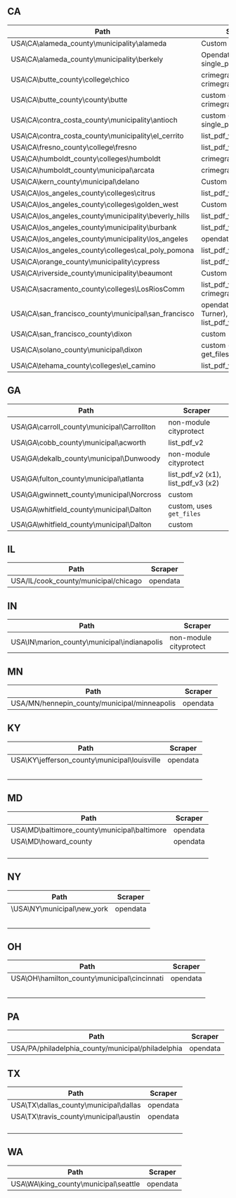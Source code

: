 ## CA
| Path                                                | Scraper                                       |
|-----------------------------------------------------|-----------------------------------------------|
| USA\CA\alameda_county\municipality\alameda          | Custom                                        |
| USA\CA\alameda_county\municipality\berkely          | Opendata, single_pdf_scraper                  |
| USA\CA\butte_county\college\chico                   |  crimegraphics_clery, crimegraphics_bulletin, |
| USA\CA\butte_county\county\butte                    | custom (arrest), crimegraphics_bulletin       |
| USA\CA\contra_costa_county\municipality\antioch     | custom (x2), single_pdf_scraper                                   |
| USA\CA\contra_costa_county\municipality\el_cerrito  | list_pdf_v2                                   |
| USA\CA\fresno_county\college\fresno                 | list_pdf_v3                                   |
| USA\CA\humboldt_county\colleges\humboldt            | crimegraphics_clery                           |
| USA\CA\humboldt_county\municipal\arcata             | crimegraphics_bulletin                        |
| USA\CA\kern_county\municipal\delano                 | Custom                                        |
| USA\CA\los_angeles_county\colleges\citrus           | list_pdf_v2 (x2)                              |
| USA\CA\los_angeles_county\colleges\golden_west      | Custom                                        |
| USA\CA\los_angeles_county\municipality\beverly_hills| list_pdf_v2                                   |
| USA\CA\los_angeles_county\municipality\burbank      | list_pdf_v3                                   |
| USA\CA\los_angeles_county\municipality\los_angeles  | opendata                                      |
| USA\CA\los_angeles_county\colleges\cal_poly_pomona  | list_pdf_v2                                   |
| USA\CA\orange_county\municipality\cypress           | list_pdf_v2                                   |
| USA\CA\riverside_county\municipality\beaumont       | Custom (selenium)                             |
| USA\CA\sacramento_county\colleges\LosRiosComm       | list_pdf_v2, crimegraphics_clery              |
| USA\CA\san_francisco_county\municipal\san_francisco | opendata, custom (Eric Turner), custom list_pdf_v3 |
| USA\CA\san_francisco_county\dixon                   | custom                                        |
| USA\CA\solano_county\municipal\dixon                | custom (uses get_files)                       |
| USA\CA\tehama_county\colleges\el_camino             | list_pdf_v2                                   |

## GA
| Path                                         | Scraper  |
|----------------------------------------------|----------|
| USA\GA\carroll_county\municipal\Carrollton   | non-module cityprotect |
| USA\GA\cobb_county\municipal\acworth         | list_pdf_v2 |
| USA\GA\dekalb_county\municipal\Dunwoody | non-module cityprotect |
| USA\GA\fulton_county\municipal\atlanta | list_pdf_v2 (x1), list_pdf_v3 (x2) |
| USA\GA\gwinnett_county\municipal\Norcross | custom |
| USA\GA\whitfield_county\municipal\Dalton | custom, uses `get_files` |
| USA\GA\whitfield_county\municipal\Dalton | custom |

## IL
| Path                                  | Scraper  |
|---------------------------------------|----------|
| USA/IL/cook_county/municipal/chicago | opendata |

## IN
| Path                                         | Scraper  |
|----------------------------------------------|----------|
| USA\IN\marion_county\municipal\indianapolis  | non-module cityprotect |

## MN
| Path                                         | Scraper  |
|----------------------------------------------|----------|
| USA/MN/hennepin_county/municipal/minneapolis | opendata |

## KY
| Path                                         | Scraper  |
|----------------------------------------------|----------|
| USA\KY\jefferson_county\municipal\louisville | opendata |
|                                              |          |
|                                              |          |
|                                              |          |
|                                              |          |
|                                              |          |

## MD
| Path                                        | Scraper  |
|---------------------------------------------|----------|
| USA\MD\baltimore_county\municipal\baltimore | opendata |
| USA\MD\howard_county                        | opendata |
|                                             |          |
|                                             |          |
|                                             |          |
|                                             |          |

## NY
| Path                       | Scraper  |
|----------------------------|----------|
| \USA\NY\municipal\new_york | opendata |
|                            |          |
|                            |          |
|                            |          |
|                            |          |
|                            |          |

## OH
| Path                                        | Scraper  |
|---------------------------------------------|----------|
| USA\OH\hamilton_county\municipal\cincinnati | opendata |
|                                             |          |
|                                             |          |
|                                             |          |
|                                             |          |
|                                             |          |

## PA
| Path                                  | Scraper  |
|---------------------------------------|----------|
| USA/PA/philadelphia_county/municipal/philadelphia | opendata |

## TX
| Path                                  | Scraper  |
|---------------------------------------|----------|
| USA\TX\dallas_county\municipal\dallas | opendata |
| USA\TX\travis_county\municipal\austin | opendata |
|                                       |          |
|                                       |          |
|                                       |          |
|                                       |          |

## WA
| Path                                         | Scraper  |
|----------------------------------------------|----------|
| USA\WA\king_county\municipal\seattle  | opendata |
